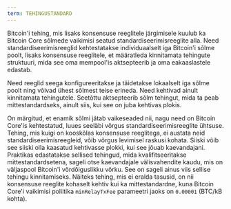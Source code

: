 ```yaml
---
term: TEHINGUSTANDARD
---
```


Bitcoin'i tehing, mis lisaks konsensuse reeglitele järgimisele kuulub ka Bitcoin Core sõlmede vaikimisi seatud standardiseerimisreeglite alla. Need standardiseerimisreeglid kehtestatakse individuaalselt iga Bitcoin'i sõlme poolt, lisaks konsensuse reeglitele, et määratleda kinnitamata tehingute struktuuri, mida see oma mempool'is aktsepteerib ja oma eakaaslastele edastab.

Need reeglid seega konfigureeritakse ja täidetakse lokaalselt iga sõlme poolt ning võivad ühest sõlmest teise erineda. Need kehtivad ainult kinnitamata tehingutele. Seetõttu aktsepteerib sõlm tehingut, mida ta peab mittestandardseks, ainult siis, kui see on juba kehtivas plokis.

On märgitud, et enamik sõlmi jätab vaikeseaded nii, nagu need on Bitcoin Core'is kehtestatud, luues seeläbi võrgus standardiseerimisreeglite ühtsuse. Tehing, mis kuigi on kooskõlas konsensuse reeglitega, ei austata neid standardiseerimisreegleid, võib võrgus levimisel raskusi kohata. Siiski võib see siiski olla kaasatud kehtivasse plokki, kui see jõuab kaevandajani. Praktikas edastatakse sellised tehingud, mida kvalifitseeritakse mittestandardsetena, sageli otse kaevandajale välisvahendite kaudu, mis on väljaspool Bitcoin'i võrdõiguslikku võrku. See on sageli ainus viis sellise tehingu kinnitamiseks. Näiteks tehing, mis ei eralda tasusid, on nii konsensuse reeglite kohaselt kehtiv kui ka mittestandardne, kuna Bitcoin Core'i vaikimisi poliitika `minRelayTxFee` parameetri jaoks on `0.00001` (BTC/kB kohta).